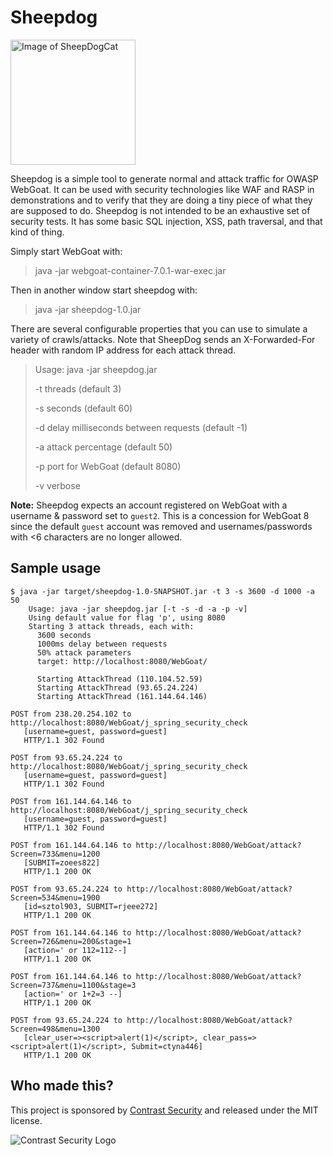Sheepdog
========

<img src="http://contrast-security-oss.github.io/meow/images/sheepdog-cat.png" alt="Image of SheepDogCat" width="200"/>

Sheepdog is a simple tool to generate normal and attack traffic for OWASP WebGoat. It can be used with security technologies like WAF and RASP in demonstrations and to verify that they are doing a tiny piece of what they are supposed to do. Sheepdog is not intended to be an exhaustive set of security tests. It has some basic SQL injection, XSS, path traversal, and that kind of thing.

Simply start WebGoat with:

> java -jar webgoat-container-7.0.1-war-exec.jar

Then in another window start sheepdog with:

> java -jar sheepdog-1.0.jar

There are several configurable properties that you can use to simulate a variety of crawls/attacks. Note that SheepDog sends an X-Forwarded-For header with random IP address for each attack thread.

> Usage: java -jar sheepdog.jar
>
>   -t threads (default 3)
>
>   -s seconds (default 60)
>
>   -d delay milliseconds between requests (default -1)
>
>   -a attack percentage (default 50)
>
>   -p port for WebGoat (default 8080)
>
>   -v verbose

**Note:** Sheepdog expects an account registered on WebGoat with a username & password set to `guest2`. This is a concession for WebGoat 8 since the default `guest` account was removed and usernames/passwords with <6 characters are no longer allowed.


## Sample usage

	$ java -jar target/sheepdog-1.0-SNAPSHOT.jar -t 3 -s 3600 -d 1000 -a 50
        Usage: java -jar sheepdog.jar [-t -s -d -a -p -v]
        Using default value for flag 'p', using 8080
        Starting 3 attack threads, each with:
          3600 seconds
          1000ms delay between requests
          50% attack parameters
          target: http://localhost:8080/WebGoat/

          Starting AttackThread (110.104.52.59) 
          Starting AttackThread (93.65.24.224)
          Starting AttackThread (161.144.64.146)
	
	POST from 238.20.254.102 to http://localhost:8080/WebGoat/j_spring_security_check
	   [username=guest, password=guest]
	   HTTP/1.1 302 Found
	
	POST from 93.65.24.224 to http://localhost:8080/WebGoat/j_spring_security_check
	   [username=guest, password=guest]
	   HTTP/1.1 302 Found
	
	POST from 161.144.64.146 to http://localhost:8080/WebGoat/j_spring_security_check
	   [username=guest, password=guest]
	   HTTP/1.1 302 Found
	
	POST from 161.144.64.146 to http://localhost:8080/WebGoat/attack?Screen=733&menu=1200
	   [SUBMIT=zoees822]
	   HTTP/1.1 200 OK
	
	POST from 93.65.24.224 to http://localhost:8080/WebGoat/attack?Screen=534&menu=1900
	   [id=sztol903, SUBMIT=rjeee272]
	   HTTP/1.1 200 OK
	
	POST from 161.144.64.146 to http://localhost:8080/WebGoat/attack?Screen=726&menu=200&stage=1
	   [action=' or 112=112--]
	   HTTP/1.1 200 OK
	
	POST from 161.144.64.146 to http://localhost:8080/WebGoat/attack?Screen=737&menu=1100&stage=3
	   [action=' or 1+2=3 --]
	   HTTP/1.1 200 OK
	
	POST from 93.65.24.224 to http://localhost:8080/WebGoat/attack?Screen=498&menu=1300
	   [clear_user=><script>alert(1)</script>, clear_pass=><script>alert(1)</script>, Submit=ctyna446]
	   HTTP/1.1 200 OK



## Who made this?
This project is sponsored by [Contrast Security](http://www.contrastsecurity.com/) and released under the MIT license.

![Contrast Security Logo](https://www.contrastsecurity.com/hs-fs/hubfs/Contrast_Security-2016/Image/LOGOContrastSec.SVG.svg?t=1488557782361&width=199&name=LOGOContrastSec.SVG.svg "Contrast Logo")
